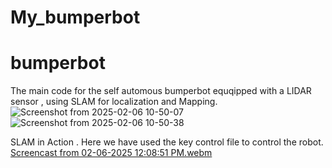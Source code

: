 # My_bumperbot
# bumperbot
The main code for the self automous bumperbot equqipped with a LIDAR sensor , using SLAM for localization and Mapping.
![Screenshot from 2025-02-06 10-50-07](https://github.com/user-attachments/assets/fce3d038-8a2f-4bf5-9cd7-c72a1eb2d498)
![Screenshot from 2025-02-06 10-50-38](https://github.com/user-attachments/assets/571cc880-1efb-47df-a562-4e47c744e0b1)

SLAM in Action .
Here we have used the key control file to control the robot.
[Screencast from 02-06-2025 12:08:51 PM.webm](https://github.com/user-attachments/assets/bc95fd27-5e7c-43c6-9b43-1f214aa4922b)
